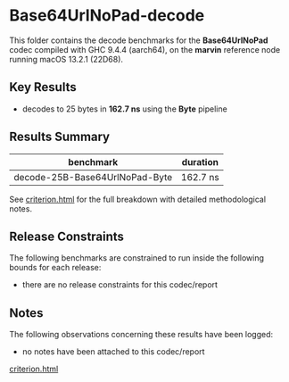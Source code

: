 # Base64UrlNoPad-decode

This folder contains the decode benchmarks for the **Base64UrlNoPad** codec compiled with GHC 9.4.4 (aarch64), on the 
**marvin** reference node running macOS 13.2.1 (22D68).

## Key Results

* decodes to 25 bytes in **162.7 ns** using the **Byte** pipeline

## Results Summary

| benchmark                      | duration |
| ------------------------------ | -------- |
| decode-25B-Base64UrlNoPad-Byte | 162.7 ns |

See [criterion.html](criterion.html) for the full breakdown with detailed methodological notes.

## Release Constraints

The following benchmarks are constrained to run inside the following bounds for each release:

* there are no release constraints for this codec/report

## Notes

The following observations concerning these results have been logged:
* no notes have been attached to this codec/report

[criterion.html](criterion.html)

